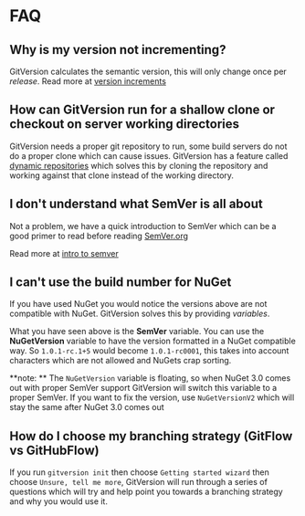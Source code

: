 # FAQ

## Why is my version not incrementing?
GitVersion calculates the semantic version, this will only change once per *release*. Read more at [version increments](./versionIncrements.md)

## How can GitVersion run for a shallow clone or checkout on server working directories
GitVersion needs a proper git repository to run, some build servers do not do a proper clone which can cause issues. GitVersion has a feature called [dynamic repositories](dynamicRepositories.md) which solves this by cloning the repository and working against that clone instead of the working directory.

## I don't understand what SemVer is all about
Not a problem, we have a quick introduction to SemVer which can be a good primer to read before reading [SemVer.org](http://semver.org)

Read more at [intro to semver](introToSemVer.md)

## I can't use the build number for NuGet
If you have used NuGet you would notice the versions above are not compatible with NuGet. GitVersion solves this by providing *variables*.

What you have seen above is the **SemVer** variable. You can use the **NuGetVersion** variable to have the version formatted in a NuGet compatible way.
So `1.0.1-rc.1+5` would become `1.0.1-rc0001`, this takes into account characters which are not allowed and NuGets crap sorting.

**note: ** The `NuGetVersion` variable is floating, so when NuGet 3.0 comes out with proper SemVer support GitVersion will switch this variable to a proper SemVer.
If you want to fix the version, use `NuGetVersionV2` which will stay the same after NuGet 3.0 comes out

## How do I choose my branching strategy (GitFlow vs GitHubFlow)
If you run `gitversion init` then choose `Getting started wizard` then choose `Unsure, tell me more`, GitVersion will run through a series of questions which will try and help point you towards a branching strategy and why you would use it.
